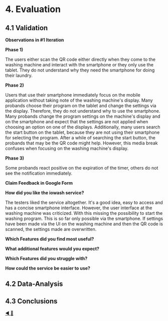 # 4. Evaluation
## 4.1 Validation
**Observations in #1 Iteration**

**Phase 1)**

The users either scan the QR code either directly when they come to the washing machine and interact with the smartphone 
or they only use the tablet. They do not understand why they need the smartphone for doing their laundry. 

**Phase 2)**

Users that use their smartphone immediately focus on the mobile application without taking note of the washing machine's display. 
Many probands choose their program on the tablet and change the settings via the display. Therefore, they do not understand why to use the smartphone. 
Many probands change the program settings on the machine's display and on the smartphone and expect that the settings are not applied when choosing an option on one of the displays. 
Additionally, many users search the start button on the tablet, because they are not using their smartphone for selecting the program. After a while of searching the start button, the probands that may be the QR code might help. However, this media break confuses when focusing on the washing machine's display.

**Phase 3)**

Some probands react positive on the expiration of the timer, others do not see the notification immediately.


**Claim Feedback in Google Form**

**How did you like the iowash service?**

The testers liked the service altogether. It's a good idea, easy to access and has a concise smartphone interface. However, the user interface at the washing machine was criticized. With this missing the possibility to start the washing program. This is so far only possible via the smartphone. If settings have been made via the UI on the washing machine and then the QR code is scanned, the settings made are overwritten.

**Which Features did you find most useful?**


**What additional features would you expect?**


**Which Features did you struggle with?**


**How could the service be easier to use?**



## 4.2 Data-Analysis

## 4.3 Conclusions

[:arrow_backward: ](../03_Experimentation/3_Experimentation.md)[:arrow_up_small: ](../README.md)

